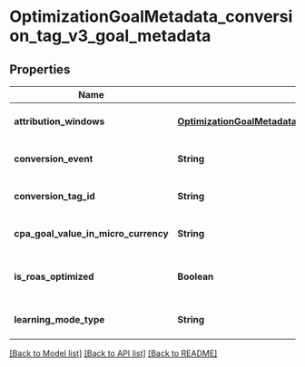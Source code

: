 # OptimizationGoalMetadata_conversion_tag_v3_goal_metadata
## Properties

| Name | Type | Description | Notes |
|------------ | ------------- | ------------- | -------------|
| **attribution\_windows** | [**OptimizationGoalMetadata_conversion_tag_v3_goal_metadata_attribution_windows**](OptimizationGoalMetadata_conversion_tag_v3_goal_metadata_attribution_windows.md) |  | [optional] [default to null] |
| **conversion\_event** | **String** |  | [optional] [default to null] |
| **conversion\_tag\_id** | **String** |  | [optional] [default to null] |
| **cpa\_goal\_value\_in\_micro\_currency** | **String** |  | [optional] [default to null] |
| **is\_roas\_optimized** | **Boolean** | ROAS optimization is not supported | [optional] [default to null] |
| **learning\_mode\_type** | **String** | Conversion learning model type | [optional] [default to null] |

[[Back to Model list]](../README.md#documentation-for-models) [[Back to API list]](../README.md#documentation-for-api-endpoints) [[Back to README]](../README.md)


